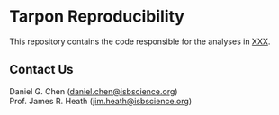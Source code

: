 # Tarpon Reproducibility
This repository contains the code responsible for the analyses in <a href=www.google.com>XXX</a>.

## Contact Us
Daniel G. Chen ([daniel.chen@isbscience.org](mailto:daniel.chen@isbscience.org))
<br>
Prof. James R. Heath ([jim.heath@isbscience.org](mailto:jim.heath@isbscience.org))